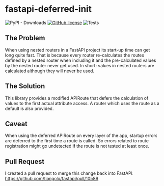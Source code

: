 # fastapi-deferred-init

![PyPI - Downloads](https://img.shields.io/pypi/dd/fastapi-deferred-init)
[![GitHub license](https://img.shields.io/github/license/jvllmr/fastapi-deferred-init)](https://github.com/jvllmr/fastapi-deferred-init/blob/master/LICENSE)
![Tests](https://github.com/jvllmr/fastapi-deferred-init/actions/workflows/test.yml/badge.svg)

## The Problem

When using nested routers in a FastAPI project its start-up time can get long quite fast.
That is because every router re-calculates the routes defined by a nested router when including it and the pre-calculated values by the nested router never get used. In short: values in nested routers are calculated although they will never be used.

## The Solution

This library provides a modified APIRoute that defers the calculation of values to the first actual attribute access. A router which uses the route as a default is also provided.

## Caveat

When using the deferred APIRoute on every layer of the app, startup errors are deferred to the first time a route is called. So errors related to route registration might go undetected if the route is not tested at least once.

## Pull Request
I created a pull request to merge this change back into FastAPI: https://github.com/tiangolo/fastapi/pull/10589
